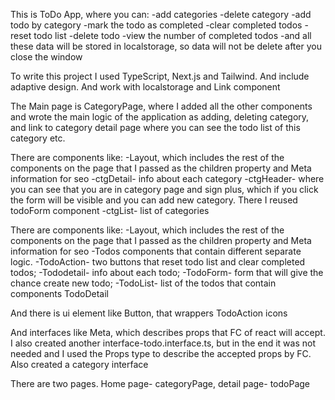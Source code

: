This is ToDo App, where you can: 
-add categories
-delete category
-add todo by category
-mark the todo as completed 
-clear completed todos 
-reset todo list 
-delete todo 
-view the number of completed todos
-and all these data will be stored in localstorage, so data will not be delete after you close the window 

To write this project I used TypeScript, Next.js and Tailwind. And include adaptive design. And work with localstorage and Link component

The Main page is CategoryPage, where I added all the other components and wrote the main logic of the application as adding, deleting category, and link to category detail page where you can see the todo list of this category etc.

There are components like:
-Layout, which includes the rest of the components on the page that I passed as the children property and Meta information for seo 
-ctgDetail- info about each category
-ctgHeader- where you can see that you are in category page and sign plus, which if you click the form will be visible and you can add new category. There I reused todoForm component
-ctgList- list of categories

There are components like: 
-Layout, which includes the rest of the components on the page that I passed as the children property and Meta information for seo 
-Todos components that contain different separate logic. 
-TodoAction- two buttons that reset todo list and clear completed todos; 
-Tododetail- info about each todo; 
-TodoForm- form that will give the chance create new todo; 
-TodoList- list of the todos that contain components TodoDetail

And there is ui element like Button, that wrappers TodoAction icons

And interfaces like Meta, which describes props that FC of react will accept. I also created another interface-todo.interface.ts, but in the end it was not needed and I used the Props type to describe the accepted props by FC. Also created a category interface

There are two pages. Home page- categoryPage, detail page- todoPage